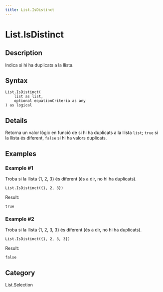 ```yaml
---
title: List.IsDistinct
---
```


# List.IsDistinct


## Description

Indica si hi ha duplicats a la llista.


## Syntax

```powerquery
List.IsDistinct(
    list as list,
    optional equationCriteria as any
) as logical
```


## Details

Retorna un valor lògic en funció de si hi ha duplicats a la llista <code>list</code>; <code>true</code> si la llista és diferent, <code>false</code> si hi ha valors duplicats. 


## Examples

### Example #1 
Troba si la llista \{1, 2, 3} és diferent (és a dir, no hi ha duplicats).
```powerquery
List.IsDistinct({1, 2, 3})
```

Result: 
```powerquery
true
```


### Example #2 
Troba si la llista \{1, 2, 3, 3} és diferent (és a dir, no hi ha duplicats).
```powerquery
List.IsDistinct({1, 2, 3, 3})
```

Result: 
```powerquery
false
```




## Category
List.Selection
